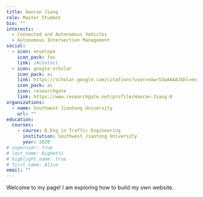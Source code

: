 ```yaml
---
title: Haoran Jiang
role: Master Student
bio: ""
interests:
  - Connected and Autonomous Vehicles
  - Autonomous Intersection Management
social:
  - icon: envelope
    icon_pack: fas
    link: /#contact
  - icon: google-scholar
    icon_pack: ai
    link: https://scholar.google.com/citations?user=nGwrS3wAAAAJ&hl=en
    icon_pack: ai
    icon: researchgate
    link: https://www.researchgate.net/profile/Haoran-Jiang-8
organizations:
  - name: Southwest Jiaotong University
    url: ""
education:
  courses:
    - course: B.Eng in Traffic Engineering
      institution: Southwest Jiaotong University
      year: 2020
# superuser: true
# last_name: Bighetti
# highlight_name: true
# first_name: Alice
email: ""
---
```

Welcome to my page! I am exploring how to build my own website.
